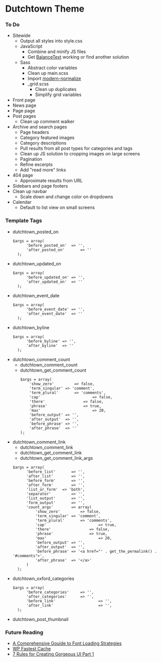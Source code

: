 # Dutchtown Theme

### To Do

* Sitewide
  * Output all styles into style.css
  * JavaScript
    * Combine and minify JS files
    * Get [BalanceText](https://github.com/adobe-webplatform/balance-text) working or find another solution
  * Sass
    * Abstract color variables
    * Clean up main.scss
    * Import [modern-normalize](https://github.com/sindresorhus/modern-normalize)
    * _grid.scss
      * Clean up duplicates
      * Simplify grid variables
* Front page
* News page
* Page page
* Post pages
  * Clean up comment walker
* Archive and search pages
  * Page headers
  * Category featured images
  * Category descriptions
  * Pull results from all post types for categories and tags
  * Clean up JS solution to cropping images on large screens
  * Pagination
  * Refine excerpts
  * Add "read more" links
* 404 page
  * Approximate results from URL
* Sidebars and page footers
* Clean up navbar
  * Scale down and change color on dropdowns
* Calendar
  * Default to list view on small screens

### Template Tags

* dutchtown_posted_on
  ```
  $args = array(
        'before_posted_on'	=> '',
        'after_posted_on'		=> ''
    );
  ```
* dutchtown_updated_on
  ```
  $args = array(
        'before_updated_on'	=> '',
        'after_updated_on'	=> ''
    );
  ```
* dutchtown_event_date
  ```
  $args = array(
        'before_event_date'	=> '',
        'after_event_date'	=> ''
    );
  ```
* dutchtown_byline
  ```
  $args = array(
        'before_byline'	=> '',
        'after_byline'	=> ''
    );
  ```
* dutchtown_comment_count
  * dutchtown_comment_count
  * dutchtown_get_comment_count
    ```
    $args = array(
        'show_zero'			=> false,
        'term_singular'	=> 'comment',
        'term_plural'		=> 'comments',
        'cap'						=> false,
        'there'					=> false,
        'phrase'				=> true,
        'max'						=> 20,
        'before_output'	=> '',
        'after_output'	=> '',
        'before_phrase'	=> '',
        'after_phrase'	=> ''
    );
    ```
* dutchtown_comment_link
  * dutchtown_comment_link
  * dutchtown_get_comment_link
  * dutchtown_get_comment_link_args
  ```
  $args = array(
        'before_list'		=> '',
        'after_list'		=> '',
        'before_form'		=> '',
        'after_form'		=> '',
        'list_or_form'	=> 'both',
        'separator'			=> '',
        'list_output'		=> '',
        'form_output'		=> '',
        'count_args'		=> array(
            'show_zero'			=> false,
            'term_singular'	=> 'comment',
            'term_plural'		=> 'comments',
            'cap'						=> true,
            'there'					=> false,
            'phrase'				=> true,
            'max'						=> 20,
            'before_output'	=> '',
            'after_output'	=> '',
            'before_phrase'	=> '<a href="' . get_the_permalink() . '#comments">',
            'after_phrase'	=> '</a>'
        )
    );
  ```
* dutchtown_oxford_categories
  ```
  $args = array(
        'before_categories'		=> '',
        'after_categories'		=> '',
        'before_link'					=> '',
        'after_link'					=> '',
    );
  ```
* dutchtown_post_thumbnail

### Future Reading

* [A Comprehensive Gouide to Font Loading Strategies](https://www.zachleat.com/web/comprehensive-webfonts/)
* [WP Fastest Cache](https://wordpress.org/plugins/wp-fastest-cache/)
* [7 Rules for Creating Gorgeous UI Part 1](https://medium.com/@erikdkennedy/7-rules-for-creating-gorgeous-ui-part-1-559d4e805cda)
